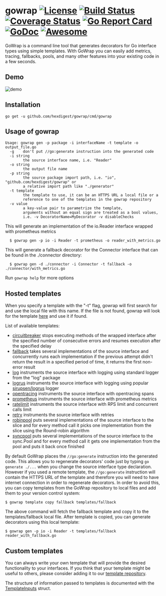 # gowrap [![License](https://img.shields.io/badge/license-mit-green.svg)](https://github.com/hexdigest/gowrap/blob/master/LICENSE) [![Build Status](https://travis-ci.org/hexdigest/gowrap.svg?branch=master)](https://travis-ci.org/hexdigest/gowrap) [![Coverage Status](https://coveralls.io/repos/github/hexdigest/gowrap/badge.svg?branch=master)](https://coveralls.io/github/hexdigest/gowrap?branch=master) [![Go Report Card](https://goreportcard.com/badge/github.com/hexdigest/gowrap?dropcache)](https://goreportcard.com/report/github.com/hexdigest/gowrap) [![GoDoc](https://godoc.org/github.com/hexdigest/gowrap?status.svg)](http://godoc.org/github.com/hexdigest/gowrap) [![Awesome](https://cdn.rawgit.com/sindresorhus/awesome/d7305f38d29fed78fa85652e3a63e154dd8e8829/media/badge.svg)](https://github.com/avelino/awesome-go#generation-and-generics)

GoWrap is a command line tool that generates decorators for Go interface types using simple templates.
With GoWrap you can easily add metrics, tracing, fallbacks, pools, and many other features into your existing code in a few seconds.


## Demo

![demo](https://github.com/hexdigest/gowrap/blob/master/gowrap.gif)

## Installation

```
go get -u github.com/hexdigest/gowrap/cmd/gowrap
```

## Usage of gowrap

```
Usage: gowrap gen -p package -i interfaceName -t template -o output_file.go
  -g	don't put //go:generate instruction into the generated code
  -i string
    	the source interface name, i.e. "Reader"
  -o string
    	the output file name
  -p string
    	the source package import path, i.e. "io", "github.com/hexdigest/gowrap" or
    	a relative import path like "./generator"
  -t template
    	the template to use, it can be an HTTPS URL a local file or a
    	reference to one of the templates in the gowrap repository
  -v value
    	a key-value pair to parametrize the template,
    	arguments without an equal sign are treated as a bool values,
    	i.e. -v DecoratorName=MyDecorator -v disableChecks
```

This will generate an implementation of the io.Reader interface wrapped with prometheus metrics

```
  $ gowrap gen -p io -i Reader -t prometheus -o reader_with_metrics.go
```

This will generate a fallback decorator for the Connector interface that can be found in the ./connector directory:

```
  $ gowrap gen -d ./connector -i Connector -t fallback -o ./connector/with_metrics.go
```

Run `gowrap help` for more options

## Hosted templates

When you specify a template with the "-t" flag, gowrap will first search for and use the local file with this name.
If the file is not found, gowrap will look for the template [here](https://github.com/hexdigest/gowrap/tree/master/templates) and use it if found.

List of available templates:
  - [circuitbreaker](https://github.com/hexdigest/gowrap/tree/master/templates/circuitbreaker) stops executing methods of the wrapped interface after the specified number of consecutive errors and resumes execution after the specified delay
  - [fallback](https://github.com/hexdigest/gowrap/tree/master/templates/fallback) takes several implementations of the source interface and concurrently runs each implementation if the previous attempt didn't return the result in a specified period of time, it returns the first non-error result
  - [log](https://github.com/hexdigest/gowrap/tree/master/templates/log) instruments the source interface with logging using standard logger from the "log" package
  - [logrus](https://github.com/hexdigest/gowrap/tree/master/templates/logrus) instruments the source interface with logging using popular [sirupsen/logrus](https://github.com/sirupsen/logrus) logger
  - [opentracing](https://github.com/hexdigest/gowrap/tree/master/templates/opentracing) instruments the source interface with opentracing spans
  - [prometheus](https://github.com/hexdigest/gowrap/tree/master/templates/prometheus) instruments the source interface with prometheus metrics
  - [ratelimit](https://github.com/hexdigest/gowrap/tree/master/templates/ratelimit) instruments the source interface with RPS limit and concurrent calls limit
  - [retry](https://github.com/hexdigest/gowrap/tree/master/templates/retry) instruments the source interface with retries
  - [robinpool](https://github.com/hexdigest/gowrap/tree/master/templates/robinpool) puts several implementations of the source interface to the slice and for every method call it picks one implementation from the slice using the Round-robin algorithm
  - [syncpool](https://github.com/hexdigest/gowrap/tree/master/templates/syncpool) puts several implementations of the source interface to the sync.Pool and for every method call it gets one implementation from the pool and puts it back once finished

By default GoWrap places the `//go:generate` instruction into the generated code. 
This allows you to regenerate decorators' code just by typing `go generate ./...` when you change the source interface type declaration.
However if you used a remote template, the `//go:generate` instruction will contain the HTTPS URL of the template and therefore
you will need to have internet connection in order to regenerate decorators. In order to avoid this, you can copy templates from the GoWrap repository 
to local files and add them to your version control system:
```
$ gowrap template copy fallback templates/fallback
```

The above command will fetch the fallback template and copy it to the templates/fallback local file.
After template is copied, you can generate decorators using this local template:

```
$ gowrap gen -p io -i Reader -t templates/fallback reader_with_fallback.go
```

## Custom templates

You can always write your own template that will provide the desired functionality to your interfaces.
If you think that your template might be useful to others, please consider adding it to our [template repository](https://github.com/hexdigest/gowrap/tree/master/templates).

The structure of information passed to templates is documented with the [TemplateInputs](https://godoc.org/github.com/hexdigest/gowrap/generator#TemplateInputs) struct.
